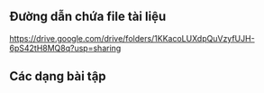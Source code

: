 ## Đường dẫn chứa file tài liệu
https://drive.google.com/drive/folders/1KKacoLUXdpQuVzyfUJH-6pS42tH8MQ8q?usp=sharing


## Các dạng bài tập
